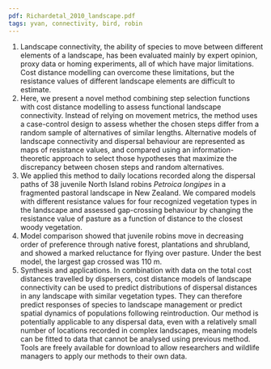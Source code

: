 ```yaml
---
pdf: Richardetal_2010_landscape.pdf
tags: yvan, connectivity, bird, robin
---
```

1. Landscape connectivity, the ability of species to move between different elements of a landscape, has been evaluated mainly by expert opinion, proxy data or homing experiments, all of which have major limitations. Cost distance modelling can overcome these limitations, but the resistance values of different landscape elements are difficult to estimate. 
2. Here, we present a novel method combining step selection functions with cost distance modelling to assess functional landscape connectivity. Instead of relying on movement metrics, the method uses a case-control design to assess whether the chosen steps differ from a random sample of alternatives of similar lengths. Alternative models of landscape connectivity and dispersal behaviour are represented as maps of resistance values, and compared using an information-theoretic approach to select those hypotheses that maximize the discrepancy between chosen steps and random alternatives. 
3. We applied this method to daily locations recorded along the dispersal paths of 38 juvenile North Island robins *Petroica longipes* in a fragmented pastoral landscape in New Zealand. We compared models with different resistance values for four recognized vegetation types in the landscape and assessed gap-crossing behaviour by changing the resistance value of pasture as a function of distance to the closest woody vegetation. 
4.  Model comparison showed that juvenile robins move in decreasing order of preference through native forest, plantations and shrubland, and showed a marked reluctance for flying over pasture. Under the best model, the largest gap crossed was 110 m. 
5.  Synthesis and applications. In combination with data on the total cost distances travelled by dispersers, cost distance models of landscape connectivity can be used to predict distributions of dispersal distances in any landscape with similar vegetation types. They can therefore predict responses of species to landscape management or predict spatial dynamics of populations following reintroduction. Our method is potentially applicable to any dispersal data, even with a relatively small number of locations recorded in complex landscapes, meaning models can be fitted to data that cannot be analysed using previous method. Tools are freely available for download to allow researchers and wildlife managers to apply our methods to their own data.
